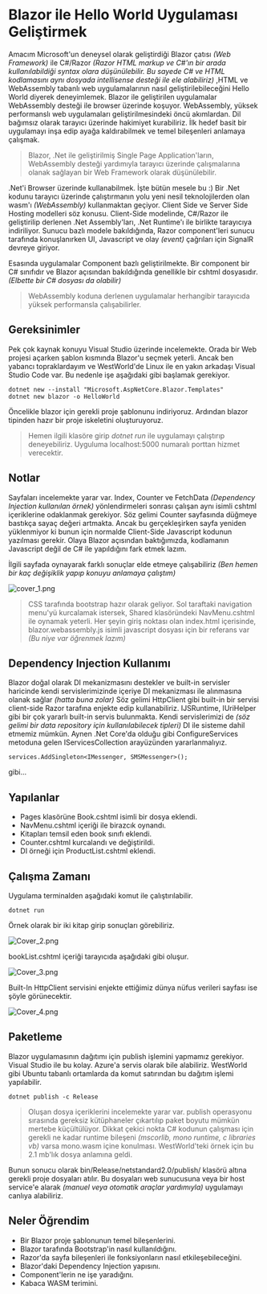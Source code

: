 # Blazor ile Hello World Uygulaması Geliştirmek

Amacım Microsoft'un deneysel olarak geliştirdiği Blazor çatısı _(Web Framework)_ ile C#/Razor _(Razor HTML markup ve C#'ın bir arada kullanılabildiği syntax olara düşünülebilir. Bu sayede C# ve HTML kodlamasını aynı dosyada intellisense desteği ile ele alabiliriz)_ ,HTML ve WebAssembly tabanlı web uygulamalarının nasıl geliştirilebileceğini Hello World diyerek deneyimlemek. Blazor ile geliştirilen uygulamalar WebAssembly desteği ile browser üzerinde koşuyor. WebAssembly, yüksek performanslı web uygulamaları geliştirilmesindeki öncü akımlardan. Dil bağımsız olarak tarayıcı üzerinde hakimiyet kurabiliriz. İlk hedef basit bir uygulamayı inşa edip ayağa kaldırabilmek ve temel bileşenleri anlamaya çalışmak.

>Blazor, .Net ile geliştirilmiş Single Page Application'ların, WebAssembly desteği yardımıyla tarayıcı üzerinde çalışmalarına olanak sağlayan bir Web Framework olarak düşünülebilir.

.Net'i Browser üzerinde kullanabilmek. İşte bütün mesele bu :) Bir .Net kodunu tarayıcı üzerinde çalıştırmanın yolu yeni nesil teknolojilerden olan wasm'ı _(WebAssembly)_ kullanmaktan geçiyor. Client Side ve Server Side Hosting modelleri söz konusu. Client-Side modelinde, C#/Razor ile geliştirilip derlenen .Net Assembly'ları, .Net Runtime'ı ile birlikte tarayıcıya indiriliyor. Sunucu bazlı modele bakıldığında, Razor component'leri sunucu tarafında konuşlanırken UI, Javascript ve olay _(event)_ çağrıları için SignalR devreye giriyor. 

Esasında uygulamalar Component bazlı geliştirilmekte. Bir component bir C# sınıfıdır ve Blazor açısından bakıldığında genellikle bir cshtml dosyasıdır. _(Elbette bir C# dosyası da olabilir)_

>WebAssembly koduna derlenen uygulamalar herhangibir tarayıcıda yüksek performansla çalışabilirler.

## Gereksinimler

Pek çok kaynak konuyu Visual Studio üzerinde incelemekte. Orada bir Web projesi açarken şablon kısmında Blazor'u seçmek yeterli. Ancak ben yabancı topraklardayım ve WestWorld'de Linux ile en yakın arkadaşı Visual Studio Code var. Bu nedenle işe aşağıdaki gibi başlamak gerekiyor.

```
dotnet new --install "Microsoft.AspNetCore.Blazor.Templates"
dotnet new blazor -o HelloWorld
```

Öncelikle blazor için gerekli proje şablonunu indiriyoruz. Ardından blazor tipinden hazır bir proje iskeletini oluşturuyoruz.

>Hemen ilgili klasöre girip _dotnet run_ ile uygulamayı çalıştırıp deneyebiliriz. Uyguluma localhost:5000 numaralı porttan hizmet verecektir. 

## Notlar

Sayfaları incelemekte yarar var. Index, Counter ve FetchData _(Dependency Injection kullanılan örnek)_ yönlendirmeleri sonrası çalışan aynı isimli cshtml içeriklerine odaklanmak gerekiyor. Söz gelimi Counter sayfasında düğmeye bastıkça sayaç değeri artmakta. Ancak bu gerçekleşirken sayfa yeniden yüklenmiyor ki bunun için normalde Client-Side Javascript kodunun yazılması gerekir. Olaya Blazor açısından baktığımızda, kodlamanın Javascript değil de C# ile yapıldığını fark etmek lazım. 

İlgili sayfada oynayarak farklı sonuçlar elde etmeye çalışabiliriz _(Ben hemen bir kaç değişiklik yapıp konuyu anlamaya çalıştım)_

![cover_1.png](./assets/cover_1.png)

>CSS tarafında bootstrap hazır olarak geliyor. Sol taraftaki navigation menu'yü kurcalamak istersek, Shared klasöründeki NavMenu.cshtml ile oynamak yeterli. Her şeyin giriş noktası olan index.html içerisinde, blazor.webassembly.js isimli javascript dosyası için bir referans var _(Bu niye var öğrenmek lazım)_

## Dependency Injection Kullanımı

Blazor doğal olarak DI mekanizmasını destekler ve built-in servisler haricinde kendi servislerimizinde içeriye DI mekanizması ile alınmasına olanak sağlar _(hatta buna zolar)_ Söz gelimi HttpClient gibi built-in bir servisi client-side Razor tarafına enjekte edip kullanabiliriz. IJSRuntime, IUriHelper gibi bir çok yararlı built-in servis bulunmakta. Kendi servislerimizi de _(söz gelimi bir data repository için kullanılabilecek tipleri)_ DI ile sisteme dahil etmemiz mümkün. Aynen .Net Core'da olduğu gibi ConfigureServices metoduna gelen IServicesCollection arayüzünden yararlanmalıyız. 

```
services.AddSingleton<IMessenger, SMSMessenger>();
```

gibi...

## Yapılanlar

- Pages klasörüne Book.cshtml isimli bir dosya eklendi.
- NavMenu.cshtml içeriği ile birazcık oynandı.
- Kitapları temsil eden book sınıfı eklendi.
- Counter.cshtml kurcalandı ve değiştirildi.
- DI örneği için ProductList.cshtml eklendi.

## Çalışma Zamanı

Uygulama terminalden aşağıdaki komut ile çalıştırılabilir.

```
dotnet run
```

Örnek olarak bir iki kitap girip sonuçları görebiliriz.

![Cover_2.png](./assets/cover_2.png)

bookList.cshtml içeriği tarayıcıda aşağıdaki gibi oluşur.

![Cover_3.png](./assets/cover_3.png)

Built-In HttpClient servisini enjekte ettiğimiz dünya nüfus verileri sayfası ise şöyle görünecektir.

![Cover_4.png](./assets/cover_4.png)

## Paketleme

Blazor uygulamasının dağıtımı için publish işlemini yapmamız gerekiyor. Visual Studio ile bu kolay. Azure'a servis olarak bile alabiliriz. WestWorld gibi Ubuntu tabanlı ortamlarda da komut satırından bu dağıtım işlemi yapılabilir.

```
dotnet publish -c Release
```

>Oluşan dosya içeriklerini incelemekte yarar var. publish operasyonu sırasında gereksiz kütüphaneler çıkartılıp paket boyutu mümkün mertebe küçültülüyor. Dikkat çekici nokta C# kodunun çalışması için gerekli ne kadar runtime bileşeni _(mscorlib, mono runtime, c libraries vb)_ varsa mono.wasm içine konulması. WestWorld'teki örnek için bu 2.1 mb'lık dosya anlamına geldi.

Bunun sonucu olarak bin/Release/netstandard2.0/publish/ klasörü altına gerekli proje dosyaları atılır. Bu dosyaları web sunucusuna veya bir host service'e alarak _(manuel veya otomatik araçlar yardımıyla)_ uygulamayı canlıya alabiliriz.

## Neler Öğrendim

- Bir Blazor proje şablonunun temel bileşenlerini.
- Blazor tarafında Bootstrap'in nasıl kullanıldığını.
- Razor'da sayfa bileşenleri ile fonksiyonların nasıl etkileşebileceğini.
- Blazor'daki Dependency Injection yapısını.
- Component'lerin ne işe yaradığını.
- Kabaca WASM terimini. 
